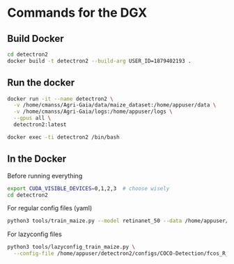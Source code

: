 # Commands for the DGX

## Build Docker
```bash
cd detectron2
docker build -t detectron2 --build-arg USER_ID=1879402193 .
```

## Run the docker
```bash
docker run -it --name detectron2 \
  -v /home/cmanss/Agri-Gaia/data/maize_dataset:/home/appuser/data \
  -v /home/cmanss/Agri-Gaia/logs:/home/appuser/logs \
  --gpus all \
  detectron2:latest

docker exec -ti detectron2 /bin/bash
```

## In the Docker
Before running everything
```bash
export CUDA_VISIBLE_DEVICES=0,1,2,3  # choose wisely
cd detectron2
```
For regular config files (yaml)
```bash
python3 tools/train_maize.py --model retinanet_50 --data /home/appuser/data --output /home/appuser/logs --batch_size 32
```

For lazyconfig files
```bash
python3 tools/lazyconfig_train_maize.py \
  --config-file /home/appuser/detectron2/configs/COCO-Detection/fcos_R_50_FPN_1x_dgx_maize.py
```